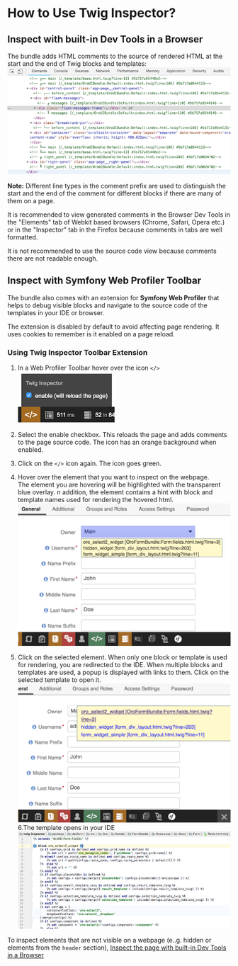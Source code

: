 # How to Use Twig Inspector?

## Inspect with built-in Dev Tools in a Browser
The bundle adds HTML comments to the source of rendered HTML at the start and the end of Twig blocks and templates:<br/>
![HTML Comments for Inspecting Twig templates](./images/html-comments.png)

**Note:** Different line types in the comment prefix are used to distinguish the start and the end of the comment for different blocks if there are many of them on a page.

It is recommended to view generated comments in the Browser Dev Tools in the "Elements" tab of Webkit based browsers (Chrome, Safari, Opera etc.) or in the "Inspector" tab in the Firefox because comments in tabs are well formatted.

It is not recommended to use the source code view because comments there are not readable enough.

## Inspect with Symfony Web Profiler Toolbar
The bundle also comes with an extension for **Symfony Web Profiler** that helps to debug visible blocks and navigate to the source code of the templates in your IDE or browser.

The extension is disabled by default to avoid affecting page rendering. 
It uses cookies to remember is it enabled on a page reload.

### Using Twig Inspector Toolbar Extension

1. In a Web Profiler Toolbar hover over the icon `</>`<br/>
![Web Profiler Toolbar Twig Inspector Extension Icon](./images/toolbar-extension-icon.png)
2. Select the enable checkbox. This reloads the page and adds comments to the page source code.
The icon has an orange background when enabled.
3. Click on the `</>` icon again. The icon goes green.
4. Hover over the element that you want to inspect on the webpage.<br/> 
The element you are hovering will be highlighted with the transparent blue overlay. 
n addition, the element contains a hint with block and template names used for rendering the hovered html.<br/>
![Hovered element with enabled Twig Inspector](./images/hovered-element.png)

5. Click on the selected element.
When only one block or template is used for rendering, you are redirected to the IDE.
When multiple blocks and templates are used, a popup is displayed with links to them.
Click on the selected template to open it.<br/>
![List of used templates](./images/list-templates.png)
6.The template opens in your IDE<br/>
![Opened template in an IDE](./images/template-in-ide.png)
 
 To inspect elements that are not visible on a webpage (e..g. hidden or elements from the `header` section), 
 [Inspect the page with built-in Dev Tools in a Browser](#inspect-with-built-in-dev-tools-in-a-browser) 
